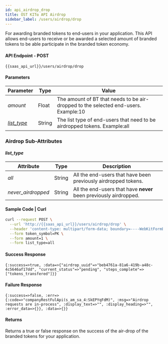 ```yaml
---
id: api_airdrop_drop
title: OST KIT⍺ API Airdrop
sidebar_label: /users/airdrop/drop
---
```

For awarding branded tokens to end-users in your application. This API allows end-users to receive or be awarded a selected amount of branded tokens to be able participate in the branded token economy.

#### API Endpoint - POST
```url
{{saas_api_url}}/users/airdrop/drop
```

#### Parameters
| Parameter | Type    | Value                                    |
|-----------|---------|------------------------------------------|
| _amount_   | Float | The amount of BT that needs to be air-dropped to the selected end-users.  Example:10 |
| [_list_type_](https://dev.ost.com/ostkit-restful-api/docs/user.html#list-type-sub-attributes)   | String | The list type of end-users that need to be airdropped tokens. Example:all|

### Airdrop Sub-Attributes

#### **_list_type_**
| Attribute | Type    | Description                                   |
|-----------|---------|------------------------------------------|
| _all_   | String | All the end-users that have been previously airdropped tokens. |
| _never_airdropped_   | String | All the end-users that have **never** been previously airdropped. |


#### Sample Code | Curl
```bash
curl --request POST \
  --url 'http://{{saas_api_url}}/users/airdrop/drop' \
  --header 'content-type: multipart/form-data; boundary=----WebKitFormBoundary7MA4YWxkTrZu0gW' \
  --form token_symbol=PK \
  --form amount=1 \
  --form list_type=all
```

#### Success Response
```
{:success=>true, :data=>{"airdrop_uuid"=>"beb4761a-81a6-419b-a48c-4c5646af17dd", "current_status"=>"pending", "steps_complete"=>["tokens_transfered"]}}
```

#### Failure Response
```
{:success=>false, :err=>{:code=>"companyRestFulApi(s_am_sa_4:SkEPYqFdM)", :msg=>"Airdrop requests are in-process", :display_text=>"", :display_heading=>"", :error_data=>{}}, :data=>{}}
```

#### Returns
Returns a true or false response on the success of the air-drop of the branded tokens for your application.
